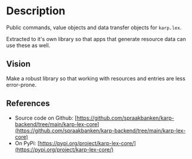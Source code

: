 # Description

Public commands, value objects and data transfer objects for `karp.lex`.

Extracted to it's own library so that apps that generate resource data can use these as well.

## Vision

Make a robust library so that working with resources and entries are less error-prone.

## References

- Source code on Github: [https://github.com/spraakbanken/karp-backend/tree/main/karp-lex-core](https://github.com/spraakbanken/karp-backend/tree/main/karp-lex-core)
- On PyPi: [https://pypi.org/project/karp-lex-core/](https://pypi.org/project/karp-lex-core/)
